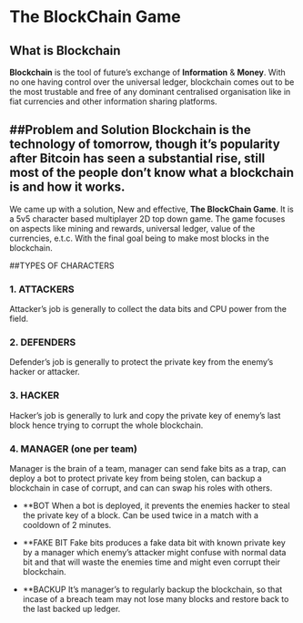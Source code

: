 # The BlockChain Game

## What is Blockchain
**Blockchain** is the tool of future’s exchange of **Information** & **Money**.
With no one having control over the universal ledger, blockchain comes out to be the most trustable and free of any dominant centralised organisation like in fiat currencies and other information sharing platforms.

##Problem and Solution
**Blockchain** is the technology of tomorrow, though it’s popularity after Bitcoin has seen a substantial rise, still **most of the people don’t know what a blockchain is** and how it works.
---
We came up with a solution, New and effective, **The BlockChain Game**. It is a 5v5 character based multiplayer 2D top down game. The game focuses on aspects like mining and rewards, universal ledger, value of the currencies, e.t.c. 
With the final goal being to make most blocks in the blockchain.

##TYPES OF CHARACTERS

### 1. ATTACKERS
Attacker’s job is generally to collect the data bits and CPU power from the field.  

### 2.  DEFENDERS
Defender’s job is generally to protect the private key from the enemy’s hacker or attacker.

### 3. HACKER
Hacker’s job is generally to lurk and copy the private key of enemy’s last block hence trying to corrupt the whole blockchain.

### 4. MANAGER (one per team)
Manager is the brain of a team, manager can send fake bits as a trap, can deploy a bot to protect private key from being stolen, can backup a blockchain in case of corrupt, and can can swap his roles with others.
 * **BOT
 When a bot is deployed, it prevents the enemies hacker to steal the private key of a block. Can be used twice in a match with a cooldown of 2 minutes.
 
* **FAKE BIT
Fake bits produces a fake data bit with known private key by a manager which enemy’s attacker might confuse with normal data bit and that will waste the enemies time and might even corrupt their blockchain.

* **BACKUP
It’s manager’s to regularly backup the blockchain, so that incase of a breach team may not lose many blocks and restore back to the last backed up ledger.
